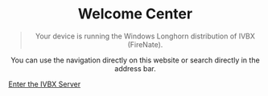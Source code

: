# <center> Welcome Center </center>
> <center> Your device is running the Windows Longhorn distribution of IVBX (FireNate). </center>

<center> You can use the navigation directly on this website or search directly in the address bar. </center>

 
 
 
 
[Enter the IVBX Server](https://ivbxdata.github.io/en-us/)
